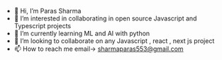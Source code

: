 - 👋 Hi, I’m Paras Sharma
- 👀 I’m interested in collaborating in open source   Javascript and Typescript projects
- 🌱 I’m currently learning ML and AI with python 
- 💞️ I’m looking to collaborate on any Javascript , react , next js project
- 📫 How to reach me  email->  sharmaparas553@gmail.com

<!---
paras231/paras231 is a ✨ special ✨ repository because its `README.md` (this file) appears on your GitHub profile.
You can click the Preview link to take a look at your changes.
--->

